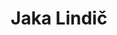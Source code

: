 ---
SICRIS: null
draft: false
fixName: jaka_lindič
lab: null
labPos: null
location: null
mailInfo: jaka.lindic@ef.uni-lj.si
officeHours: null
profName: Assist. Prof. Jaka Lindič, PhD
profTitle: Collaborator
telephoneInfo: null
title: Jaka Lindič
---